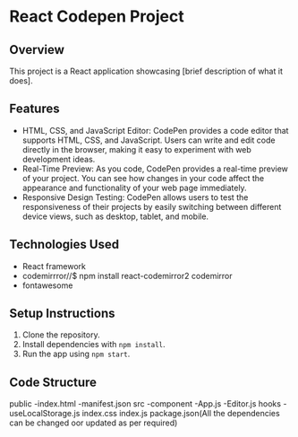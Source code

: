 # React Codepen Project

## Overview
This project is a React application showcasing [brief description of what it does].

## Features
- HTML, CSS, and JavaScript Editor:
  CodePen provides a code editor that supports HTML, CSS, and JavaScript. Users can write and edit code directly in the browser, making it easy to experiment with web development ideas.
- Real-Time Preview:
  As you code, CodePen provides a real-time preview of your project. You can see how changes in your code affect the appearance and functionality of your web page immediately.
- Responsive Design Testing:
  CodePen allows users to test the responsiveness of their projects by easily switching between different device views, such as desktop, tablet, and mobile.

## Technologies Used
- React framework
- codemirrror//$ npm install react-codemirror2 codemirror
- fontawesome

## Setup Instructions
1. Clone the repository.
2. Install dependencies with `npm install`.
3. Run the app using `npm start`.

## Code Structure

public
      -index.html
      -manifest.json
src
      -component
                -App.js
                -Editor.js
                hooks
                    -useLocalStorage.js
        index.css
        index.js
        package.json(All the dependencies can be changed oor updated as per required)
